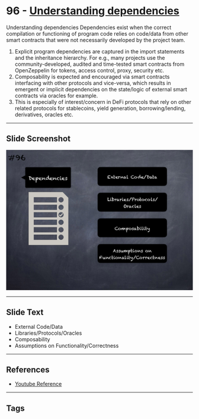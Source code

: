 
# 96 - [Understanding dependencies](./Understanding%20dependencies.md)

Understanding dependencies Dependencies exist when the correct compilation or functioning of program code relies on code/data from other smart contracts that were not necessarily developed by the project team.
1. Explicit program dependencies are captured in the import statements and the inheritance hierarchy. For e.g., many projects use the community-developed, audited and time-tested smart contracts from OpenZeppelin for tokens, access control, proxy, security etc.
2. Composability is expected and encouraged via smart contracts interfacing with other protocols and vice-versa, which results in emergent or implicit dependencies on the state/logic of external smart contracts via oracles for example.
3. This is especially of interest/concern in DeFi protocols that rely on other related protocols for stablecoins, yield generation, borrowing/lending, derivatives, oracles etc.
___
## Slide Screenshot
![096.png](../../images/6.%20Audit%20Techniques%20and%20Tools%20101/096.png)
___
## Slide Text
- External Code/Data
- Libraries/Protocols/Oracles
- Composability
- Assumptions on Functionality/Correctness
___
## References
- [Youtube Reference](https://youtu.be/dgITqd3mkDk?t=1503)
___
## Tags
